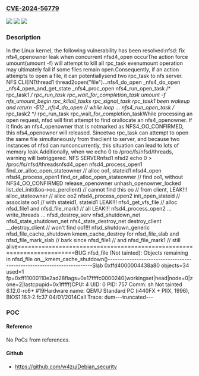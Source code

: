 ### [CVE-2024-56779](https://cve.mitre.org/cgi-bin/cvename.cgi?name=CVE-2024-56779)
![](https://img.shields.io/static/v1?label=Product&message=Linux&color=blue)
![](https://img.shields.io/static/v1?label=Version&message=1da177e4c3f41524e886b7f1b8a0c1fc7321cac2%3C%20a85364f0d30dee01c5d5b4afa55a9629a8f36d8e%20&color=brighgreen)
![](https://img.shields.io/static/v1?label=Vulnerability&message=n%2Fa&color=brighgreen)

### Description

In the Linux kernel, the following vulnerability has been resolved:nfsd: fix nfs4_openowner leak when concurrent nfsd4_open occurThe action force umount(umount -f) will attempt to kill all rpc_task evenumount operation may ultimately fail if some files remain open.Consequently, if an action attempts to open a file, it can potentiallysend two rpc_task to nfs server.                   NFS CLIENTthread1                             thread2open("file")...nfs4_do_open _nfs4_do_open  _nfs4_open_and_get_state   _nfs4_proc_open    nfs4_run_open_task     /* rpc_task1 */     rpc_run_task     rpc_wait_for_completion_task                                    umount -f                                    nfs_umount_begin                                     rpc_killall_tasks                                      rpc_signal_task     rpc_task1 been wakeup     and return -512 _nfs4_do_open // while loop    ...    nfs4_run_open_task     /* rpc_task2 */     rpc_run_task     rpc_wait_for_completion_taskWhile processing an open request, nfsd will first attempt to find orallocate an nfs4_openowner. If it finds an nfs4_openowner that is notmarked as NFS4_OO_CONFIRMED, this nfs4_openowner will released. Sincetwo rpc_task can attempt to open the same file simultaneously from theclient to server, and because two instances of nfsd can runconcurrently, this situation can lead to lots of memory leak.Additionally, when we echo 0 to /proc/fs/nfsd/threads, warning will betriggered.                    NFS SERVERnfsd1                  nfsd2       echo 0 > /proc/fs/nfsd/threadsnfsd4_open nfsd4_process_open1  find_or_alloc_open_stateowner   // alloc oo1, stateid1                       nfsd4_open                        nfsd4_process_open1                        find_or_alloc_open_stateowner                        // find oo1, without NFS4_OO_CONFIRMED                         release_openowner                          unhash_openowner_locked                          list_del_init(&oo->oo_perclient)                          // cannot find this oo                          // from client, LEAK!!!                         alloc_stateowner // alloc oo2 nfsd4_process_open2  init_open_stateid  // associate oo1  // with stateid1, stateid1 LEAK!!!  nfs4_get_vfs_file  // alloc nfsd_file1 and nfsd_file_mark1  // all LEAK!!!                         nfsd4_process_open2                         ...                                    write_threads                                     ...                                     nfsd_destroy_serv                                      nfsd_shutdown_net                                       nfs4_state_shutdown_net                                        nfs4_state_destroy_net                                         destroy_client                                          __destroy_client                                          // won't find oo1!!!                                     nfsd_shutdown_generic                                      nfsd_file_cache_shutdown                                       kmem_cache_destroy                                       for nfsd_file_slab                                       and nfsd_file_mark_slab                                       // bark since nfsd_file1                                       // and nfsd_file_mark1                                       // still alive=======================================================================BUG nfsd_file (Not tainted): Objects remaining in nfsd_file on__kmem_cache_shutdown()-----------------------------------------------------------------------Slab 0xffd4000004438a80 objects=34 used=1 fp=0xff11000110e2ad28flags=0x17ffffc0000240(workingset|head|node=0|zone=2|lastcpupid=0x1fffff)CPU: 4 UID: 0 PID: 757 Comm: sh Not tainted 6.12.0-rc6+ #19Hardware name: QEMU Standard PC (i440FX + PIIX, 1996), BIOS1.16.1-2.fc37 04/01/2014Call Trace: <TASK> dum---truncated---

### POC

#### Reference
No PoCs from references.

#### Github
- https://github.com/w4zu/Debian_security

